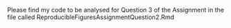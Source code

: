 Please find my code to be analysed for Question 3 of the Assignment in the file called ReproducibleFiguresAssignmentQuestion2.Rmd
